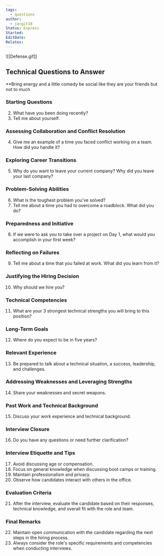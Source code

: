 ```yaml
---
tags:
  - questions
author:
  - jacgit18
Status: Express
Started: 
EditDate: 
Relates:
---
```

![[Defense.gif]]

## Technical Questions to Answer
**Bring energy and a little comedy be social like they are your friends but not to much
### Starting Questions

2. What have you been doing recently?
3. Tell me about yourself.

### Assessing Collaboration and Conflict Resolution

4. Give me an example of a time you faced conflict working on a team. How did you handle it?

### Exploring Career Transitions

5. Why do you want to leave your current company? Why did you leave your last company?

### Problem-Solving Abilities

6. What is the toughest problem you've solved?
7. Tell me about a time you had to overcome a roadblock. What did you do?

### Preparedness and Initiative

8. If we were to ask you to take over a project on Day 1, what would you accomplish in your first week?

### Reflecting on Failures

9. Tell me about a time that you failed at work. What did you learn from it?

### Justifying the Hiring Decision

10. Why should we hire you?

### Technical Competencies

11. What are your 3 strongest technical strengths you will bring to this position?

### Long-Term Goals

12. Where do you expect to be in five years?

### Relevant Experience

13. Be prepared to talk about a technical situation, a success, leadership, and challenges.

### Addressing Weaknesses and Leveraging Strengths

14. Share your weaknesses and secret weapons.

### Past Work and Technical Background

15. Discuss your work experience and technical background.

### Interview Closure

16. Do you have any questions or need further clarification?

### Interview Etiquette and Tips

17. Avoid discussing age or compensation.
18. Focus on general knowledge when discussing boot camps or training.
19. Maintain professionalism and privacy.
20. Observe how candidates interact with others in the office.

### Evaluation Criteria

21. After the interview, evaluate the candidate based on their responses, technical knowledge, and overall fit with the role and team.

### Final Remarks

22. Maintain open communication with the candidate regarding the next steps in the hiring process.
23. Always consider the role's specific requirements and competencies when conducting interviews.
